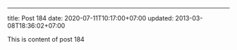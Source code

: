---
title: Post 184
date: 2020-07-11T10:17:00+07:00
updated: 2013-03-08T18:36:02+07:00

This is content of post 184